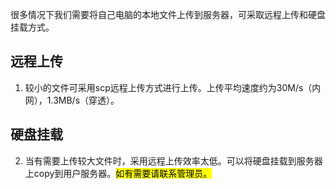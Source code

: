 很多情况下我们需要将自己电脑的本地文件上传到服务器，可采取远程上传和硬盘挂载方式。
## 远程上传
1.	较小的文件可采用scp远程上传方式进行上传。上传平均速度约为30M/s（内网），1.3MB/s（穿透）。
## 硬盘挂载
2.	当有需要上传较大文件时，采用远程上传效率太低。可以将硬盘挂载到服务器上copy到用户服务器。<mark>如有需要请联系管理员。</mark>
